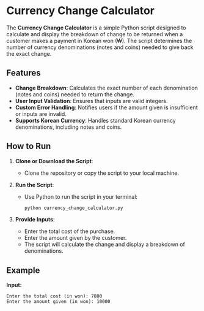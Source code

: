 # Currency Change Calculator

The **Currency Change Calculator** is a simple Python script designed to calculate and display the breakdown of change to be returned when a customer makes a payment in Korean won (₩). The script determines the number of currency denominations (notes and coins) needed to give back the exact change.

## Features

- **Change Breakdown**: Calculates the exact number of each denomination (notes and coins) needed to return the change.
- **User Input Validation**: Ensures that inputs are valid integers.
- **Custom Error Handling**: Notifies users if the amount given is insufficient or inputs are invalid.
- **Supports Korean Currency**: Handles standard Korean currency denominations, including notes and coins.

## How to Run

1. **Clone or Download the Script**:
   - Clone the repository or copy the script to your local machine.

2. **Run the Script**:
   - Use Python to run the script in your terminal:
     ```bash
     python currency_change_calculator.py
     ```

3. **Provide Inputs**:
   - Enter the total cost of the purchase.
   - Enter the amount given by the customer.
   - The script will calculate the change and display a breakdown of denominations.

## Example

**Input:**
```plaintext
Enter the total cost (in won): 7800
Enter the amount given (in won): 10000
